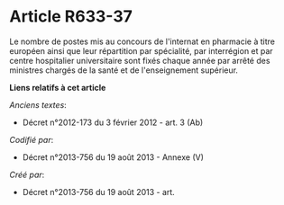 # Article R633-37

Le nombre de postes mis au concours de l'internat en pharmacie à titre européen ainsi que leur répartition par spécialité,
par interrégion et par centre hospitalier universitaire sont fixés chaque année par arrêté des ministres chargés de la santé
et de l'enseignement supérieur.

**Liens relatifs à cet article**

_Anciens textes_:

  - Décret n°2012-173 du 3 février 2012 - art. 3 (Ab)

_Codifié par_:

  - Décret n°2013-756 du 19 août 2013 -  Annexe (V)

_Créé par_:

  - Décret n°2013-756 du 19 août 2013 - art.
